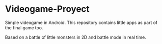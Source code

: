 Videogame-Proyect
=================

Simple videogame in Android.
This repository contains little apps as part of the final game too.

Based on a battle of little monsters in 2D and battle mode in real time.
